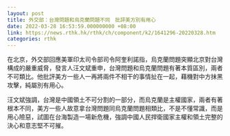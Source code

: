 ```yaml
---
layout: post
title: 外交部：台灣問題和烏克蘭問題不同　批評美方別有用心
date: 2022-03-28 16:53:59.000000000 +08:00
link: https://news.rthk.hk/rthk/ch/component/k2/1641296-20220328.htm
categories: rthk
---
```


在北京，外交部回應美軍印太司令部司令阿奎利諾指，烏克蘭問題突顯北京對台灣構成的嚴重威脅，發言人汪文斌重申，台灣問題和烏克蘭問題有著本質區別，兩者不可類比。他批評美方一些人一再將兩件不相干的事情扯在一起，藉機對中方抹黑攻擊，純屬別有用心。

汪文斌強調，台灣是中國領土不可分割的一部分，而烏克蘭是主權國家，兩者有著根本不同，美方一些人故意拿台灣問題同烏克蘭問題相類比，不是不懂常識，而是用心險惡，試圖在台海製造一場新危機，強調中國人民捍衛國家主權和領土完整的決心和意志堅不可摧。
